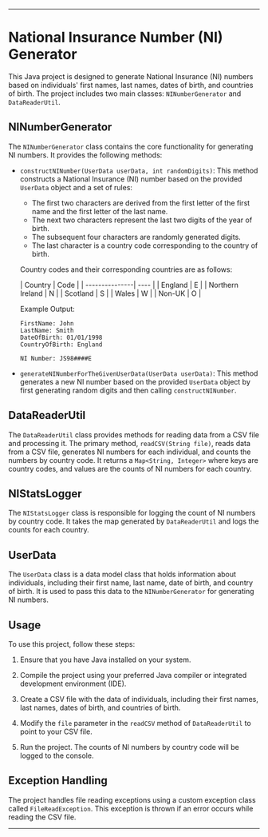 
---

# National Insurance Number (NI) Generator

This Java project is designed to generate National Insurance (NI) numbers based on individuals' first names, last names, dates of birth, and countries of birth. The project includes two main classes: `NINumberGenerator` and `DataReaderUtil`.

## NINumberGenerator

The `NINumberGenerator` class contains the core functionality for generating NI numbers. It provides the following methods:

- `constructNINumber(UserData userData, int randomDigits)`: This method constructs a National Insurance (NI) number based on the provided `UserData` object and a set of rules:

  - The first two characters are derived from the first letter of the first name and the first letter of the last name.
  - The next two characters represent the last two digits of the year of birth.
  - The subsequent four characters are randomly generated digits.
  - The last character is a country code corresponding to the country of birth.

  Country codes and their corresponding countries are as follows:

  | Country          | Code |
| ---------------| ---- |
  | England          | E    |
  | Northern Ireland | N    |
  | Scotland         | S    |
  | Wales            | W    |
  | Non-UK           | O    |

  Example Output:
  ```
  FirstName: John
  LastName: Smith
  DateOfBirth: 01/01/1998
  CountryOfBirth: England

  NI Number: JS98####E
  ```

- `generateNINumberForTheGivenUserData(UserData userData)`: This method generates a new NI number based on the provided `UserData` object by first generating random digits and then calling `constructNINumber`.

## DataReaderUtil

The `DataReaderUtil` class provides methods for reading data from a CSV file and processing it. The primary method, `readCSV(String file)`, reads data from a CSV file, generates NI numbers for each individual, and counts the numbers by country code. It returns a `Map<String, Integer>` where keys are country codes, and values are the counts of NI numbers for each country.

## NIStatsLogger

The `NIStatsLogger` class is responsible for logging the count of NI numbers by country code. It takes the map generated by `DataReaderUtil` and logs the counts for each country.

## UserData

The `UserData` class is a data model class that holds information about individuals, including their first name, last name, date of birth, and country of birth. It is used to pass this data to the `NINumberGenerator` for generating NI numbers.

## Usage

To use this project, follow these steps:

1. Ensure that you have Java installed on your system.

2. Compile the project using your preferred Java compiler or integrated development environment (IDE).

3. Create a CSV file with the data of individuals, including their first names, last names, dates of birth, and countries of birth.

4. Modify the `file` parameter in the `readCSV` method of `DataReaderUtil` to point to your CSV file.

5. Run the project. The counts of NI numbers by country code will be logged to the console.

## Exception Handling

The project handles file reading exceptions using a custom exception class called `FileReadException`. This exception is thrown if an error occurs while reading the CSV file.

---

